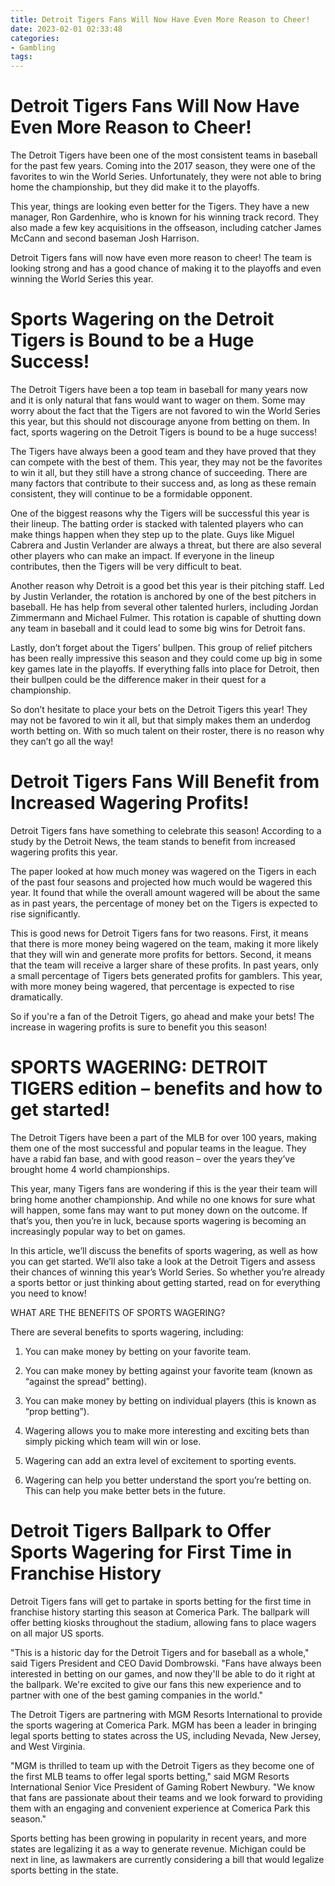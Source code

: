 ```yaml
---
title: Detroit Tigers Fans Will Now Have Even More Reason to Cheer!
date: 2023-02-01 02:33:48
categories:
- Gambling
tags:
---
```



#  Detroit Tigers Fans Will Now Have Even More Reason to Cheer!

The Detroit Tigers have been one of the most consistent teams in baseball for the past few years. Coming into the 2017 season, they were one of the favorites to win the World Series. Unfortunately, they were not able to bring home the championship, but they did make it to the playoffs.

This year, things are looking even better for the Tigers. They have a new manager, Ron Gardenhire, who is known for his winning track record. They also made a few key acquisitions in the offseason, including catcher James McCann and second baseman Josh Harrison.

Detroit Tigers fans will now have even more reason to cheer! The team is looking strong and has a good chance of making it to the playoffs and even winning the World Series this year.

#  Sports Wagering on the Detroit Tigers is Bound to be a Huge Success!

The Detroit Tigers have been a top team in baseball for many years now and it is only natural that fans would want to wager on them. Some may worry about the fact that the Tigers are not favored to win the World Series this year, but this should not discourage anyone from betting on them. In fact, sports wagering on the Detroit Tigers is bound to be a huge success!

The Tigers have always been a good team and they have proved that they can compete with the best of them. This year, they may not be the favorites to win it all, but they still have a strong chance of succeeding. There are many factors that contribute to their success and, as long as these remain consistent, they will continue to be a formidable opponent.

One of the biggest reasons why the Tigers will be successful this year is their lineup. The batting order is stacked with talented players who can make things happen when they step up to the plate. Guys like Miguel Cabrera and Justin Verlander are always a threat, but there are also several other players who can make an impact. If everyone in the lineup contributes, then the Tigers will be very difficult to beat.

Another reason why Detroit is a good bet this year is their pitching staff. Led by Justin Verlander, the rotation is anchored by one of the best pitchers in baseball. He has help from several other talented hurlers, including Jordan Zimmermann and Michael Fulmer. This rotation is capable of shutting down any team in baseball and it could lead to some big wins for Detroit fans.

Lastly, don’t forget about the Tigers’ bullpen. This group of relief pitchers has been really impressive this season and they could come up big in some key games late in the playoffs. If everything falls into place for Detroit, then their bullpen could be the difference maker in their quest for a championship.

So don’t hesitate to place your bets on the Detroit Tigers this year! They may not be favored to win it all, but that simply makes them an underdog worth betting on. With so much talent on their roster, there is no reason why they can’t go all the way!

#  Detroit Tigers Fans Will Benefit from Increased Wagering Profits!

Detroit Tigers fans have something to celebrate this season! According to a study by the Detroit News, the team stands to benefit from increased wagering profits this year.

The paper looked at how much money was wagered on the Tigers in each of the past four seasons and projected how much would be wagered this year. It found that while the overall amount wagered will be about the same as in past years, the percentage of money bet on the Tigers is expected to rise significantly.

This is good news for Detroit Tigers fans for two reasons. First, it means that there is more money being wagered on the team, making it more likely that they will win and generate more profits for bettors. Second, it means that the team will receive a larger share of these profits. In past years, only a small percentage of Tigers bets generated profits for gamblers. This year, with more money being wagered, that percentage is expected to rise dramatically.

So if you're a fan of the Detroit Tigers, go ahead and make your bets! The increase in wagering profits is sure to benefit you this season!

#  SPORTS WAGERING: DETROIT TIGERS edition – benefits and how to get started!

The Detroit Tigers have been a part of the MLB for over 100 years, making them one of the most successful and popular teams in the league. They have a rabid fan base, and with good reason – over the years they’ve brought home 4 world championships.

This year, many Tigers fans are wondering if this is the year their team will bring home another championship. And while no one knows for sure what will happen, some fans may want to put money down on the outcome. If that’s you, then you’re in luck, because sports wagering is becoming an increasingly popular way to bet on games.

In this article, we’ll discuss the benefits of sports wagering, as well as how you can get started. We’ll also take a look at the Detroit Tigers and assess their chances of winning this year’s World Series. So whether you’re already a sports bettor or just thinking about getting started, read on for everything you need to know!

WHAT ARE THE BENEFITS OF SPORTS WAGERING?

There are several benefits to sports wagering, including:

1) You can make money by betting on your favorite team.

2) You can make money by betting against your favorite team (known as “against the spread” betting).

3) You can make money by betting on individual players (this is known as “prop betting”).

4) Wagering allows you to make more interesting and exciting bets than simply picking which team will win or lose.

5) Wagering can add an extra level of excitement to sporting events.

6) Wagering can help you better understand the sport you’re betting on. This can help you make better bets in the future.

#  Detroit Tigers Ballpark to Offer Sports Wagering for First Time in Franchise History

Detroit Tigers fans will get to partake in sports betting for the first time in franchise history starting this season at Comerica Park. The ballpark will offer betting kiosks throughout the stadium, allowing fans to place wagers on all major US sports.

"This is a historic day for the Detroit Tigers and for baseball as a whole," said Tigers President and CEO David Dombrowski. "Fans have always been interested in betting on our games, and now they'll be able to do it right at the ballpark. We're excited to give our fans this new experience and to partner with one of the best gaming companies in the world."

The Detroit Tigers are partnering with MGM Resorts International to provide the sports wagering at Comerica Park. MGM has been a leader in bringing legal sports betting to states across the US, including Nevada, New Jersey, and West Virginia.

"MGM is thrilled to team up with the Detroit Tigers as they become one of the first MLB teams to offer legal sports betting," said MGM Resorts International Senior Vice President of Gaming Robert Newbury. "We know that fans are passionate about their teams and we look forward to providing them with an engaging and convenient experience at Comerica Park this season."

Sports betting has been growing in popularity in recent years, and more states are legalizing it as a way to generate revenue. Michigan could be next in line, as lawmakers are currently considering a bill that would legalize sports betting in the state.